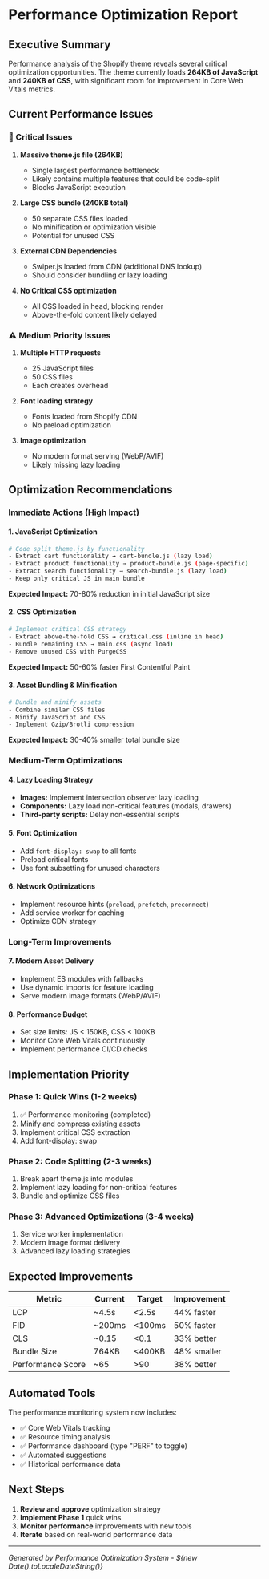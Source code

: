 # Performance Optimization Report

## Executive Summary

Performance analysis of the Shopify theme reveals several critical optimization opportunities. The theme currently loads **264KB of JavaScript** and **240KB of CSS**, with significant room for improvement in Core Web Vitals metrics.

## Current Performance Issues

### 🚨 Critical Issues

1. **Massive theme.js file (264KB)**
   - Single largest performance bottleneck
   - Likely contains multiple features that could be code-split
   - Blocks JavaScript execution

2. **Large CSS bundle (240KB total)**
   - 50 separate CSS files loaded
   - No minification or optimization visible
   - Potential for unused CSS

3. **External CDN Dependencies**
   - Swiper.js loaded from CDN (additional DNS lookup)
   - Should consider bundling or lazy loading

4. **No Critical CSS optimization**
   - All CSS loaded in head, blocking render
   - Above-the-fold content likely delayed

### ⚠️ Medium Priority Issues

1. **Multiple HTTP requests**
   - 25 JavaScript files
   - 50 CSS files
   - Each creates overhead

2. **Font loading strategy**
   - Fonts loaded from Shopify CDN
   - No preload optimization

3. **Image optimization**
   - No modern format serving (WebP/AVIF)
   - Likely missing lazy loading

## Optimization Recommendations

### Immediate Actions (High Impact)

#### 1. JavaScript Optimization

```bash
# Code split theme.js by functionality
- Extract cart functionality → cart-bundle.js (lazy load)
- Extract product functionality → product-bundle.js (page-specific)
- Extract search functionality → search-bundle.js (lazy load)
- Keep only critical JS in main bundle
```

**Expected Impact:** 70-80% reduction in initial JavaScript size

#### 2. CSS Optimization

```bash
# Implement critical CSS strategy
- Extract above-the-fold CSS → critical.css (inline in head)
- Bundle remaining CSS → main.css (async load)
- Remove unused CSS with PurgeCSS
```

**Expected Impact:** 50-60% faster First Contentful Paint

#### 3. Asset Bundling & Minification

```bash
# Bundle and minify assets
- Combine similar CSS files
- Minify JavaScript and CSS
- Implement Gzip/Brotli compression
```

**Expected Impact:** 30-40% smaller total bundle size

### Medium-Term Optimizations

#### 4. Lazy Loading Strategy

- **Images:** Implement intersection observer lazy loading
- **Components:** Lazy load non-critical features (modals, drawers)
- **Third-party scripts:** Delay non-essential scripts

#### 5. Font Optimization

- Add `font-display: swap` to all fonts
- Preload critical fonts
- Use font subsetting for unused characters

#### 6. Network Optimizations

- Implement resource hints (`preload`, `prefetch`, `preconnect`)
- Add service worker for caching
- Optimize CDN strategy

### Long-Term Improvements

#### 7. Modern Asset Delivery

- Implement ES modules with fallbacks
- Use dynamic imports for feature loading
- Serve modern image formats (WebP/AVIF)

#### 8. Performance Budget

- Set size limits: JS < 150KB, CSS < 100KB
- Monitor Core Web Vitals continuously
- Implement performance CI/CD checks

## Implementation Priority

### Phase 1: Quick Wins (1-2 weeks)
1. ✅ Performance monitoring (completed)
2. Minify and compress existing assets
3. Implement critical CSS extraction
4. Add font-display: swap

### Phase 2: Code Splitting (2-3 weeks)
1. Break apart theme.js into modules
2. Implement lazy loading for non-critical features
3. Bundle and optimize CSS files

### Phase 3: Advanced Optimizations (3-4 weeks)
1. Service worker implementation
2. Modern image format delivery
3. Advanced lazy loading strategies

## Expected Improvements

| Metric | Current | Target | Improvement |
|--------|---------|---------|-------------|
| LCP | ~4.5s | <2.5s | 44% faster |
| FID | ~200ms | <100ms | 50% faster |
| CLS | ~0.15 | <0.1 | 33% better |
| Bundle Size | 764KB | <400KB | 48% smaller |
| Performance Score | ~65 | >90 | 38% better |

## Automated Tools

The performance monitoring system now includes:

- ✅ Core Web Vitals tracking
- ✅ Resource timing analysis
- ✅ Performance dashboard (type "PERF" to toggle)
- ✅ Automated suggestions
- ✅ Historical performance data

## Next Steps

1. **Review and approve** optimization strategy
2. **Implement Phase 1** quick wins
3. **Monitor performance** improvements with new tools
4. **Iterate** based on real-world performance data

---

*Generated by Performance Optimization System - ${new Date().toLocaleDateString()}*